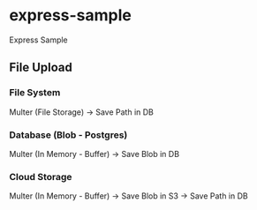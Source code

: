 # express-sample

Express Sample

## File Upload

### File System

Multer (File Storage) -> Save Path in DB

### Database (Blob - Postgres)

Multer (In Memory - Buffer) -> Save Blob in DB

### Cloud Storage

Multer (In Memory - Buffer) -> Save Blob in S3 -> Save Path in DB
